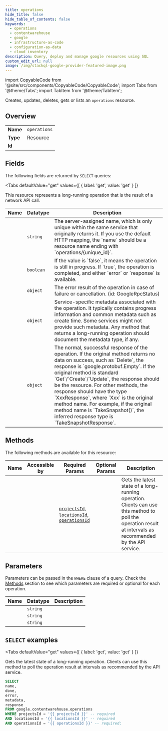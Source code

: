 ```yaml
--- 
title: operations
hide_title: false
hide_table_of_contents: false
keywords:
  - operations
  - contentwarehouse
  - google
  - infrastructure-as-code
  - configuration-as-data
  - cloud inventory
description: Query, deploy and manage google resources using SQL
custom_edit_url: null
image: /img/stackql-google-provider-featured-image.png
---
```


import CopyableCode from '@site/src/components/CopyableCode/CopyableCode';
import Tabs from '@theme/Tabs';
import TabItem from '@theme/TabItem';

Creates, updates, deletes, gets or lists an <code>operations</code> resource.

## Overview
<table><tbody>
<tr><td><b>Name</b></td><td><code>operations</code></td></tr>
<tr><td><b>Type</b></td><td>Resource</td></tr>
<tr><td><b>Id</b></td><td><CopyableCode code="google.contentwarehouse.operations" /></td></tr>
</tbody></table>

## Fields

The following fields are returned by `SELECT` queries:

<Tabs
    defaultValue="get"
    values={[
        { label: 'get', value: 'get' }
    ]}
>
<TabItem value="get">

This resource represents a long-running operation that is the result of a network API call.

<table>
<thead>
    <tr>
    <th>Name</th>
    <th>Datatype</th>
    <th>Description</th>
    </tr>
</thead>
<tbody>
<tr>
    <td><CopyableCode code="name" /></td>
    <td><code>string</code></td>
    <td>The server-assigned name, which is only unique within the same service that originally returns it. If you use the default HTTP mapping, the `name` should be a resource name ending with `operations/&#123;unique_id&#125;`.</td>
</tr>
<tr>
    <td><CopyableCode code="done" /></td>
    <td><code>boolean</code></td>
    <td>If the value is `false`, it means the operation is still in progress. If `true`, the operation is completed, and either `error` or `response` is available.</td>
</tr>
<tr>
    <td><CopyableCode code="error" /></td>
    <td><code>object</code></td>
    <td>The error result of the operation in case of failure or cancellation. (id: GoogleRpcStatus)</td>
</tr>
<tr>
    <td><CopyableCode code="metadata" /></td>
    <td><code>object</code></td>
    <td>Service-specific metadata associated with the operation. It typically contains progress information and common metadata such as create time. Some services might not provide such metadata. Any method that returns a long-running operation should document the metadata type, if any.</td>
</tr>
<tr>
    <td><CopyableCode code="response" /></td>
    <td><code>object</code></td>
    <td>The normal, successful response of the operation. If the original method returns no data on success, such as `Delete`, the response is `google.protobuf.Empty`. If the original method is standard `Get`/`Create`/`Update`, the response should be the resource. For other methods, the response should have the type `XxxResponse`, where `Xxx` is the original method name. For example, if the original method name is `TakeSnapshot()`, the inferred response type is `TakeSnapshotResponse`.</td>
</tr>
</tbody>
</table>
</TabItem>
</Tabs>

## Methods

The following methods are available for this resource:

<table>
<thead>
    <tr>
    <th>Name</th>
    <th>Accessible by</th>
    <th>Required Params</th>
    <th>Optional Params</th>
    <th>Description</th>
    </tr>
</thead>
<tbody>
<tr>
    <td><a href="#get"><CopyableCode code="get" /></a></td>
    <td><CopyableCode code="select" /></td>
    <td><a href="#parameter-projectsId"><code>projectsId</code></a>, <a href="#parameter-locationsId"><code>locationsId</code></a>, <a href="#parameter-operationsId"><code>operationsId</code></a></td>
    <td></td>
    <td>Gets the latest state of a long-running operation. Clients can use this method to poll the operation result at intervals as recommended by the API service.</td>
</tr>
</tbody>
</table>

## Parameters

Parameters can be passed in the `WHERE` clause of a query. Check the [Methods](#methods) section to see which parameters are required or optional for each operation.

<table>
<thead>
    <tr>
    <th>Name</th>
    <th>Datatype</th>
    <th>Description</th>
    </tr>
</thead>
<tbody>
<tr id="parameter-locationsId">
    <td><CopyableCode code="locationsId" /></td>
    <td><code>string</code></td>
    <td></td>
</tr>
<tr id="parameter-operationsId">
    <td><CopyableCode code="operationsId" /></td>
    <td><code>string</code></td>
    <td></td>
</tr>
<tr id="parameter-projectsId">
    <td><CopyableCode code="projectsId" /></td>
    <td><code>string</code></td>
    <td></td>
</tr>
</tbody>
</table>

## `SELECT` examples

<Tabs
    defaultValue="get"
    values={[
        { label: 'get', value: 'get' }
    ]}
>
<TabItem value="get">

Gets the latest state of a long-running operation. Clients can use this method to poll the operation result at intervals as recommended by the API service.

```sql
SELECT
name,
done,
error,
metadata,
response
FROM google.contentwarehouse.operations
WHERE projectsId = '{{ projectsId }}' -- required
AND locationsId = '{{ locationsId }}' -- required
AND operationsId = '{{ operationsId }}' -- required;
```
</TabItem>
</Tabs>
